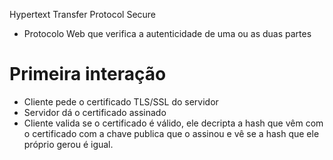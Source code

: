 Hypertext Transfer Protocol Secure
- Protocolo Web que verifica a autenticidade de uma ou as duas partes
# Primeira interação
- Cliente pede o certificado TLS/SSL do servidor
- Servidor dá o certificado assinado 
- Cliente valida se o certificado é válido, ele decripta a hash que vêm com o certificado com a chave publica que o assinou e vê se a hash que ele próprio gerou é igual.